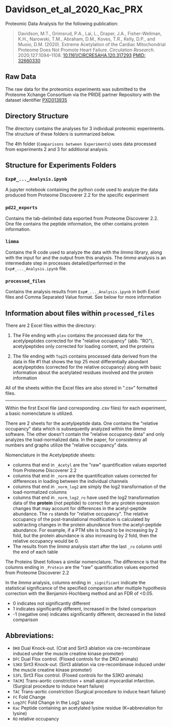 # Davidson_et_al_2020_Kac_PRX

Proteomic Data Analysis for the following publication:

> Davidson, M.T., Grimsrud, P.A., Lai, L., Draper, J.A., Fisher-Wellman, K.H., Narowski, T.M., Abraham, D.M., Koves, T.R., Kelly, D.P., and Muoio, D.M. (2020). Extreme Acetylation of the Cardiac Mitochondrial Proteome Does Not Promote Heart Failure.  *Circulation Research.* 2020;127:1094–1108. [10.1161/CIRCRESAHA.120.317293](https://doi.org/10.1161/CIRCRESAHA.120.317293) [PMID: 32660330](https://pubmed.ncbi.nlm.nih.gov/32660330/)

## Raw Data
The raw data for the proteomics experiments was submitted to the Proteome Xchange Consortium via the PRIDE partner Repository with the dataset identifier [PXD013935](http://proteomecentral.proteomexchange.org/cgi/GetDataset?ID=PXD013935)

## Directory Structure
The directory contains the analyses for 3 individual proteomic experiments. The structure of these folders is summarized below.

The 4th folder (`Comparisons between Experiments`) uses data processed from experiments 2 and 3 for additional analysis. 

## Structure for Experiments Folders

### `Exp#_..._Analysis.ipynb`
A jupyter notebook containing the python code used to analyze the data produced from Proteome Discoverer 2.2 for the specific experiment

### `pd22_exports`
Contains the tab-delimited data exported from Proteome Discoverer 2.2. One file contains the peptide information, the other contains protein information.

### `limma`
Contains the R code used to analyze the data with the *limma* library, along with the input for and the output from this analysis. The *limma* analysis is an intermediate step in processes detailed/performed in the `Exp#_..._Analysis.ipynb` file.

### `processed_files`
Contains the analysis results from `Exp#_..._Analysis.ipynb` in both Excel files and Comma Separated Value format. See below for more information

## Information about files within `processed_files` 

There are 2 Excel files within the directory:
    
1. The File ending with `plex` contains the processed data for the acetylpeptides corrected for the "relative occupancy" (abb. "RO"), acetylpeptides only corrected for loading content, and the proteins

2. The file ending with `Top25` contains processed data derived from the data in file #1 that shows the top 25 most differentially abundant acetylpeptides (corrected for the relative occupancy) along with basic information about the acetylated residues involved and the protein information
    
All of the sheets within the Excel files are also stored in ".csv" formatted files.

___

Within the first Excel file (and corresponding .csv files) for each experiment, a basic nomenclature is utilized. 

   There are 2 sheets for the acetylpeptide data. One contains the "relative occupancy" data which is subsequently analyzed within the *limma* software. The other doesn't contain the "relative occupancy data" and only analyzes the load-normalized data. In the paper, for consistency all numbers and graphs utilize the "relative occupancy" data. 

Nomenclature in the Acetylpeptide sheets: 
    
- columns that end in `_Acetyl` are the "raw" quantification values exported from Proteome Discoverer 2.2
- columns that end in `_norm` are the quantification values corrected for differences in loading between the individual channels
- columns that end in `_norm_log2` are simply the log2 transformation of the load-normalized columns
- columns that end in `_norm_log2_ro` have used the log2 transformation data of the **protein** (not peptide) to correct for any protein expression changes that may account for differences in the acetyl-peptide abundance. The `ro` stands for "relative occupancy". The relative occupancy of the post-translational modification is calculated by subtracting changes in the protein abundance from the acetyl-peptide abundance. For example, if a PTM site is found to be increasing by 2 fold, but the protein abundance is also increasing by 2 fold, then the relative occupancy would be 0.
- The results from the *limma* analysis start after the last `_ro` column until the end of each table

The Proteins Sheet follows a similar nomenclature. The difference is that the columns ending in `_Protein` are the "raw" quantification values exported from Proteome Discoverer 2.2


In the *limma* analysis, columns ending in `_significant` indicate the statistical significance of the specified comparison after multiple hypothesis correction with the Benjamini-Hochberg method and an FDR of <0.05.
    
- 0 indicates not significantly different
- 1 indicates significantly different, increased in the listed comparison
- -1 (negative one) indicates significantly different, decreased in the listed comparison
    
    
## Abbreviations:

- `DKO` Dual Knock-out. (Crat and Sirt3 ablation via cre-recombinase induced under the muscle creatine kinase promoter)
- `DFC`  Dual Flox control. (Floxed controls for the DKO animals)
- `S3KO`  Sirt3 Knock-out. (Sirt3 ablation via cre-recombinase induced under the muscle creatine kinase promoter)
- `S3FL` Sirt3 Flox control. (Floxed controls for the S3KO animals)
- `TACMI` Trans-aortic constriction + small apical myocardial infarction. (Surgical procedure to induce heart failure)
- `TAC` Trans-aortic constriction (Surgical procedure to induce heart failure)
- `FC` Fold Change
- `Log2FC` Fold Change in the Log2 space
- `Kac` Peptide containing an acetylated lysine residue (K=abbreviation for lysine)
- `RO` relative occupancy
